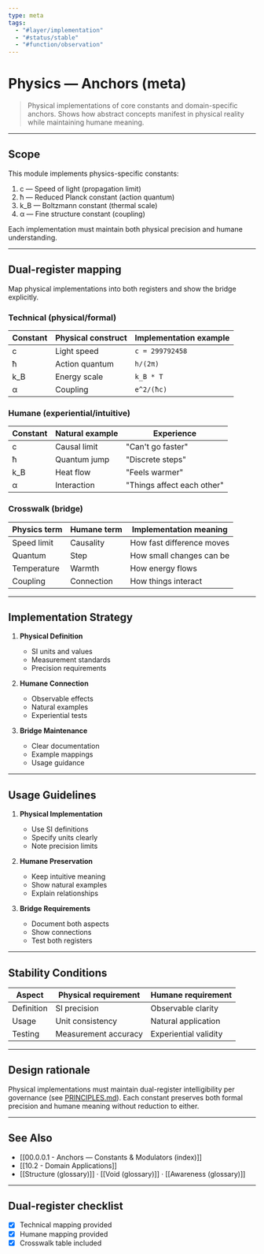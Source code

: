 ```yaml
---
type: meta
tags:
  - "#layer/implementation"
  - "#status/stable"
  - "#function/observation"
---
```


# Physics — Anchors (meta)

> Physical implementations of core constants and domain-specific anchors.
> Shows how abstract concepts manifest in physical reality while maintaining humane meaning.

---

## Scope

This module implements physics-specific constants:

1. c — Speed of light (propagation limit)
2. ħ — Reduced Planck constant (action quantum)
3. k_B — Boltzmann constant (thermal scale)
4. α — Fine structure constant (coupling)

Each implementation must maintain both physical precision and humane understanding.

---

## Dual‑register mapping

Map physical implementations into both registers and show the bridge explicitly.

### Technical (physical/formal)

| Constant | Physical construct | Implementation example |
|----------|-------------------|----------------------|
| c | Light speed | `c = 299792458` |
| ħ | Action quantum | `h/(2π)` |
| k_B | Energy scale | `k_B * T` |
| α | Coupling | `e^2/(ħc)` |

### Humane (experiential/intuitive)

| Constant | Natural example | Experience |
|----------|----------------|------------|
| c | Causal limit | "Can't go faster" |
| ħ | Quantum jump | "Discrete steps" |
| k_B | Heat flow | "Feels warmer" |
| α | Interaction | "Things affect each other" |

### Crosswalk (bridge)

| Physics term | Humane term | Implementation meaning |
|-------------|-------------|----------------------|
| Speed limit | Causality | How fast difference moves |
| Quantum | Step | How small changes can be |
| Temperature | Warmth | How energy flows |
| Coupling | Connection | How things interact |

---

## Implementation Strategy

1. **Physical Definition**
   - SI units and values
   - Measurement standards
   - Precision requirements

2. **Humane Connection**
   - Observable effects
   - Natural examples
   - Experiential tests

3. **Bridge Maintenance**
   - Clear documentation
   - Example mappings
   - Usage guidance

---

## Usage Guidelines

1. **Physical Implementation**
   - Use SI definitions
   - Specify units clearly
   - Note precision limits

2. **Humane Preservation**
   - Keep intuitive meaning
   - Show natural examples
   - Explain relationships

3. **Bridge Requirements**
   - Document both aspects
   - Show connections
   - Test both registers

---

## Stability Conditions

| Aspect | Physical requirement | Humane requirement |
|--------|---------------------|-------------------|
| Definition | SI precision | Observable clarity |
| Usage | Unit consistency | Natural application |
| Testing | Measurement accuracy | Experiential validity |

---

## Design rationale

Physical implementations must maintain dual-register intelligibility per governance (see [PRINCIPLES.md](../../../../../../PRINCIPLES.md)). Each constant preserves both formal precision and humane meaning without reduction to either.

---

## See Also

- [[00.0.0.1 - Anchors — Constants & Modulators (index)]]
- [[10.2 - Domain Applications]]
- [[Structure (glossary)]] · [[Void (glossary)]] · [[Awareness (glossary)]]

---

## Dual‑register checklist

- [x] Technical mapping provided
- [x] Humane mapping provided
- [x] Crosswalk table included